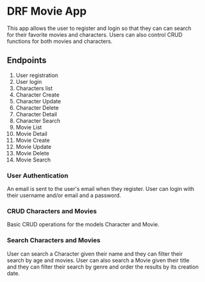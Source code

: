 
# DRF Movie App
This app allows the user to register and login so that they can can search for their favorite movies and characters. 
Users can also control CRUD functions for both movies and characters.

## Endpoints
1. User registration
2. User login
3. Characters list
4. Character Create
5. Character Update
6. Character Delete
7. Character Detail
8. Character Search
9. Movie List
10. Movie Detail
11. Movie Create
12. Movie Update
13. Movie Delete
14. Movie Search

### User Authentication
An email is sent to the user's email when they register. User can login with their username and/or email and a password.

### CRUD Characters and Movies
Basic CRUD operations for the models Character and Movie.

### Search Characters and Movies
User can search a Character given their name and they can filter their search by age and movies.
User can also search a Movie given their title and they can filter their search by genre and order the results by its creation date.